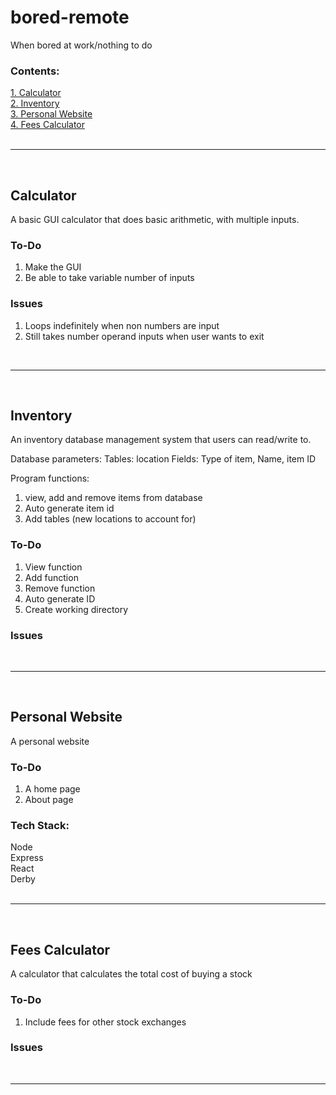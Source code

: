 # bored-remote
When bored at work/nothing to do<br>
### Contents:
[1. Calculator](#calc)<br>
[2. Inventory](#inven)<br>
[3. Personal Website](#perWeb)<br>
[4. Fees Calculator](#fees)<br>
<br>

---

<br>

## <a name = "calc"></a>Calculator
A basic GUI calculator that does basic arithmetic, with multiple inputs.

### To-Do
1. Make the GUI
2. Be able to take variable number of inputs

### Issues
1. Loops indefinitely when non numbers are input
2. Still takes number operand inputs when user wants to exit
<br>

---

<br>

## <a name = "inven">Inventory</a>
An inventory database management system that users can read/write to.


Database parameters:
Tables: location
Fields: Type of item, Name, item ID

Program functions:
1. view, add and remove items from database
2. Auto generate item id
3. Add tables (new locations to account for)

### To-Do
1. View function
2. Add function
3. Remove function
4. Auto generate ID
5. Create working directory

### Issues
<br>

---

<br>

## <a name = "perWeb">Personal Website</a>
A personal website

### To-Do
1. A home page
2. About page

### Tech Stack:
Node<br>
Express<br>
React<br>
Derby<br>
<br>

---

<br>

## <a name = "fees">Fees Calculator</a>
A calculator that calculates the total cost of buying a stock

### To-Do
1. Include fees for other stock exchanges

### Issues
<br>

---

<br>
